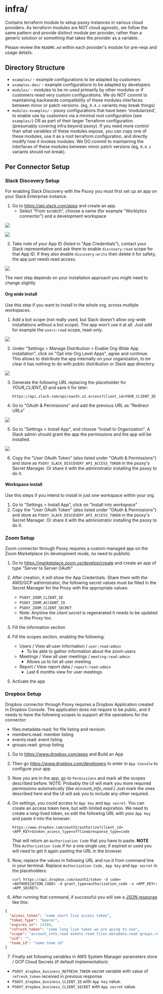 # infra/

Contains terraform module to setup psoxy instances in various cloud providers. As terraform
modules are NOT cloud agnostic, we follow the same pattern and provide distinct module per
provider, rather than a generic solution or something that takes the provider as a variable.

Please review the `README.md` within each provider's module for pre-reqs and usage details.

## Directory Structure

  - `examples/` - example configurations to be adapted by customers
  - `examples-dev/` - example configurations to be adapted by developers
  - `modules/` - modules to be re-used primarily by other modules or if customers need very custom
     configurations. We do NOT commit to maintaining backwards compatibility of these modules
     interfaces between minor or patch versions. (eg, `0.4.z` variants may break things)
  - `modules-examples/` - psoxy configurations that have been 'modularized', to enable use by
    customers via a minimal root configuration (see `examples/`) OR as part of their larger
    Terraform configuration (presumably covering infra beyond psoxy). If you need more control than
    what variables of these  modules expose, you can copy one of these modules, use it as a root
    terraform configuration, and directly modify how it invokes modules.  We DO commit to maintaining
    the interfaces of these modules between minor patch versions (eg, `0.4.z` variants should not
    break).


## Per Connector Setup

### Slack Discovery Setup

For enabling Slack Discovery with the Psoxy you must first set up an app on your Slack Enterprise
instance.

1. Go to https://api.slack.com/apps and create an app.
   - Select "From scratch", choose a name (for example "Worklytics connector") and a development workspace

![](./img/slack-step-1.png)

![](./img/slack-step-2.png)

2. Take note of your App ID (listed in "App Credentials"), contact your Slack representative and ask
   them to enable `discovery:read` scope for that App ID.
   If they also enable `discovery:write` then delete it for safety, the app just needs read access.

![](./img/slack-step-3.png)

The next step depends on your installation approach you might need to change slightly

#### Org wide install

Use this step if you want to install in the whole org, across multiple workspaces.

1. Add a bot scope (not really used, but Slack doesn't allow org-wide installations without a bot scope).
   The app won't use it at all. Just add for example the `users:read` scope, read-only.

![](./img/slack-step-scopes.png)

2. Under "Settings > Manage Distribution > Enable Org-Wide App installation",
   click on "Opt into Org Level Apps", agree and continue. This allows to distribute the app internally
   on your organization, to be clear it has nothing to do with public distribution or Slack app directory.

![](./img/slack-step-distribution.png)

3. Generate the following URL replacing the placeholder for *YOUR_CLIENT_ID* and save it for
   later:

   `https://api.slack.com/api/oauth.v2.access?client_id=YOUR_CLIENT_ID`

4. Go to "OAuth & Permissions" and add the previous URL as "Redirect URLs"

![](./img/slack-step-redirect-urls.png)

5. Go to "Settings > Install App", and choose "Install to Organization". A Slack admin should grant
   the app the permissions and the app will be installed.

![](./img/slack-step-install-org.png)

6. Copy the "User OAuth Token" (also listed under "OAuth & Permissions") and store as
   `PSOXY_SLACK_DISCOVERY_API_ACCESS_TOKEN` in the psoxy's Secret
   Manager. Or share it with the administrator installing the psoxy to do it.

#### Workspace install

Use this steps if you intend to install in just one workspace within your org.

1. Go to "Settings > Install App", click on "Install into *workspace*"
2. Copy the "User OAuth Token" (also listed under "OAuth & Permissions") and store as
   `PSOXY_SLACK_DISCOVERY_API_ACCESS_TOKEN` in the psoxy's Secret
   Manager. Or share it with the administrator installing the psoxy to do it.

### Zoom Setup

Zoom connector through Psoxy requires a custom managed app on the Zoom Marketplace (in development
mode, no need to publish).

1. Go to https://marketplace.zoom.us/develop/create and create an app of type "Server to Server OAuth"
2. After creation, it will show the App Credentials. Share them with the AWS/GCP administrator, the
   following secret values must be filled in the Secret Manager for the Proxy with the appropriate values:

    - `PSOXY_ZOOM_CLIENT_ID`
    - `PSOXY_ZOOM_ACCOUNT_ID`
    - `PSOXY_ZOOM_CLIENT_SECRET`
    - Note: Anytime the *client secret* is regenerated it needs to be updated in the Proxy too.

3. Fill the information section

4. Fill the scopes section, enabling the following:

   - Users / View all user information / `user:read:admin`
     - To be able to gather information about the zoom users
   - Meetings / View all user meetings / `meeting:read:admin`
     - Allows us to list all user meeting
   - Report / View report data / `report:read:admin`
     - Last 6 months view for user meetings

5. Activate the app

### Dropbox Setup

Dropbox connector through Psoxy requires a Dropbox Application created in Dropbox Console. The application
does not require to be public, and it needs to have the following scopes to support
all the operations for the connector:

- files.metadata.read: for file listing and revision
- members.read: member listing
- events.read: event listing
- groups.read: group listing

1. Go to https://www.dropbox.com/apps and Build an App
2. Then go https://www.dropbox.com/developers to enter in `App Console` to configure your app
3. Now you are in the app, go to `Permissions` and mark all the scopes described before. NOTE: Probably the UI will mark
   you more required permissions automatically (like *account_info_read*.) Just mark the ones
   described here and the UI will ask you to include any other required.
4. On settings, you could access to `App key` and `App secret`. You can create an access token here, but with limited
   expiration. We need to create a long-lived token, so edit the following URL with your `App key` and paste it into the
   browser:

   `https://www.dropbox.com/oauth2/authorize?client_id=<APP_KEY>&token_access_type=offline&response_type=code`

   That will return an `Authorization Code` that you have to paste.
   **NOTE** This `Authorization Code` if for a one single use; if expired or used you will need to get it again pasting
   the
   URL in the browser.
5. Now, replace the values in following URL and run it from command line in your terminal. Replace `Authorization Code`
   , `App key`
   and `App secret` in the placeholders:

   `curl https://api.dropbox.com/oauth2/token -d code=<AUTHORIZATION_CODE> -d grant_type=authorization_code -u <APP_KEY>:<APP_SECRET>`
6. After running that command, if successful you will see
   a [JSON response](https://www.dropbox.com/developers/documentation/http/documentation#oauth2-authorize) like this:

```json
{
  "access_token": "some short live access token",
  "token_type": "bearer",
  "expires_in": 14399,
  "refresh_token": "some long live token we are going to use",
  "scope": "account_info.read events.read files.metadata.read groups.read members.read team_data.governance.read team_data.governance.write team_data.member",
  "uid": "",
  "team_id": "some team id"
}
```

7. Finally set following variables in AWS System Manager parameters store / GCP Cloud Secrets (if default
   implementation):

- `PSOXY_dropbox_business_REFRESH_TOKEN` secret variable with value of `refresh_token` received in previous response
- `PSOXY_dropbox_business_CLIENT_ID` with `App key` value.
- `PSOXY_dropbox_business_CLIENT_SECRET` with `App secret` value.
